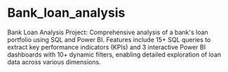 # Bank_loan_analysis
Bank Loan Analysis Project: Comprehensive analysis of a bank's loan portfolio using SQL and Power BI. Features include 15+ SQL queries to extract key performance indicators (KPIs) and 3 interactive Power BI dashboards with 10+ dynamic filters, enabling detailed exploration of loan data across various dimensions.
